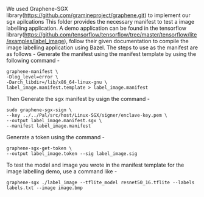 We used Graphene-SGX library(https://github.com/gramineproject/graphene.git) to implement our sgx apilcations
This folder provides the necessary manifest to test a image labelling application.
A demo application can be found in the tensorflow library(https://github.com/tensorflow/tensorflow/tree/master/tensorflow/lite/examples/label_image), 
follow their given documentation to compile the image labelling application using Bazel.
The steps to use as the manifest are as follows -
Generate the manifest using the manifest template by using the following command - 
```
graphene-manifest \
-Dlog_level=error \
-Darch_libdir=/lib/x86_64-linux-gnu \
label_image.manifest.template > label_image.manifest
```


Then Generate the sgx manifest by usign the command - 

```
sudo graphene-sgx-sign \
--key ../../Pal/src/host/Linux-SGX/signer/enclave-key.pem \
--output label_image.manifest.sgx \
--manifest label_image.manifest
```

Generate a token using the command - 
```
graphene-sgx-get-token \
--output label_image.token --sig label_image.sig
```
To test the model and image you wrote in the manifest template for the image labelling demo, use a command like -

```
graphene-sgx ./label_image --tflite_model resnet50_16.tflite --labels labels.txt --image image.bmp
```
